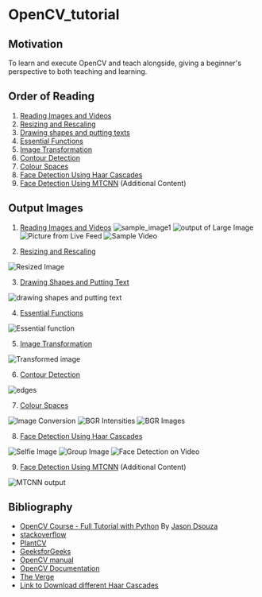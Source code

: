 # OpenCV_tutorial

## Motivation
To learn and execute OpenCV and teach alongside, giving a beginner's perspective to both teaching and learning. 

## Order of Reading
1. [Reading Images and Videos](https://github.com/saatweek/OpenCV_tutorial/blob/main/Reading%20images%20and%20videos.py)
2. [Resizing and Rescaling](https://github.com/saatweek/OpenCV_tutorial/blob/main/Resizing%20and%20Rescaling.py)
3. [Drawing shapes and putting texts](https://github.com/saatweek/OpenCV_tutorial/blob/main/Drawing%20shapes.py)
4. [Essential Functions](https://github.com/saatweek/OpenCV_tutorial/blob/main/Essential%20functions.py)
5. [Image Transformation](https://github.com/saatweek/OpenCV_tutorial/blob/main/Image%20Transformation.py)
6. [Contour Detection](https://github.com/saatweek/OpenCV_tutorial/blob/main/Contour%20Detection.py)
7. [Colour Spaces](https://github.com/saatweek/OpenCV_tutorial/blob/main/Color%20Spaces.py)
8. [Face Detection Using Haar Cascades](https://github.com/saatweek/OpenCV_tutorial/blob/main/Face%20Detection%20Using%20Haar%20Cascades.py)
9. [Face Detection Using MTCNN](https://github.com/saatweek/OpenCV_tutorial/blob/main/Face%20Detection%20Using%20MTCNN.py) (Additional Content)

## Output Images
1. [Reading Images and Videos](https://github.com/saatweek/OpenCV_tutorial/blob/main/Reading%20images%20and%20videos.py)
![sample_image1](https://github.com/saatweek/OpenCV_tutorial/blob/main/Output%20Images/pic1_output.png)
![output of Large Image](https://github.com/saatweek/OpenCV_tutorial/blob/main/Output%20Images/large_image_output.png)
![Picture from Live Feed](https://github.com/saatweek/OpenCV_tutorial/blob/main/Output%20Images/ezgif.com-gif-maker.gif)
![Sample Video](https://github.com/saatweek/OpenCV_tutorial/blob/main/Output%20Images/sample_video.gif)


2. [Resizing and Rescaling](https://github.com/saatweek/OpenCV_tutorial/blob/main/Resizing%20and%20Rescaling.py)

![Resized Image](https://github.com/saatweek/OpenCV_tutorial/blob/main/Output%20Images/resized%20Image.png)

3. [Drawing Shapes and Putting Text](https://github.com/saatweek/OpenCV_tutorial/blob/main/Drawing%20shapes.py)

![drawing shapes and putting text](https://github.com/saatweek/OpenCV_tutorial/blob/main/Output%20Images/shapes%20and%20text.png)


4. [Essential Functions](https://github.com/saatweek/OpenCV_tutorial/blob/main/Essential%20functions.py)

![Essential function](https://github.com/saatweek/OpenCV_tutorial/blob/main/Output%20Images/essential%20functions%20output.png)


5. [Image Transformation](https://github.com/saatweek/OpenCV_tutorial/blob/main/Image%20Transformation.py)

![Transformed image](https://github.com/saatweek/OpenCV_tutorial/blob/main/Output%20Images/image%20transformation%20output%20images.png)

6. [Contour Detection](https://github.com/saatweek/OpenCV_tutorial/blob/main/Contour%20Detection.py)

![edges](https://github.com/saatweek/OpenCV_tutorial/blob/main/Output%20Images/edges.png)

7. [Colour Spaces](https://github.com/saatweek/OpenCV_tutorial/blob/main/Color%20Spaces.py)

![Image Conversion](https://github.com/saatweek/OpenCV_tutorial/blob/main/Output%20Images/Image%20Conversions.png)
![BGR Intensities](https://github.com/saatweek/OpenCV_tutorial/blob/main/Output%20Images/bgr%20intensities.png)
![BGR Images](https://github.com/saatweek/OpenCV_tutorial/blob/main/Output%20Images/bgr%20components.png)

8. [Face Detection Using Haar Cascades](https://github.com/saatweek/OpenCV_tutorial/blob/main/Face%20Detection%20Using%20Haar%20Cascades.py)

![Selfie Image](https://github.com/saatweek/OpenCV_tutorial/blob/main/Output%20Images/Selfie.png)
![Group Image](https://github.com/saatweek/OpenCV_tutorial/blob/main/Output%20Images/Group%20Image.png)
![Face Detection on Video](https://github.com/saatweek/OpenCV_tutorial/blob/main/Output%20Images/Video%20Capture%202021-02-12%2022-50-47.gif)

9. [Face Detection Using MTCNN](https://github.com/saatweek/OpenCV_tutorial/blob/main/Face%20Detection%20Using%20MTCNN.py) (Additional Content)

![MTCNN output](https://github.com/saatweek/OpenCV_tutorial/blob/main/Output%20Images/mtcnn.png)

## Bibliography
- [OpenCV Course - Full Tutorial with Python](https://youtu.be/oXlwWbU8l2o) By [Jason Dsouza](https://www.youtube.com/jasmcaus)
- [stackoverflow](https://stackoverflow.com/)
- [PlantCV](plantcv.readthedocs.io)
- [GeeksforGeeks](www.geeksforgeeks.org)
- [OpenCV manual](http://man.hubwiz.com/manual/OpenCV)
- [OpenCV Documentation](docs.opencv.org)
- [The Verge](https://www.theverge.com/pages/wallpapers)
- [Link to Download different Haar Cascades](https://github.com/opencv/opencv/tree/master/data/haarcascades)
